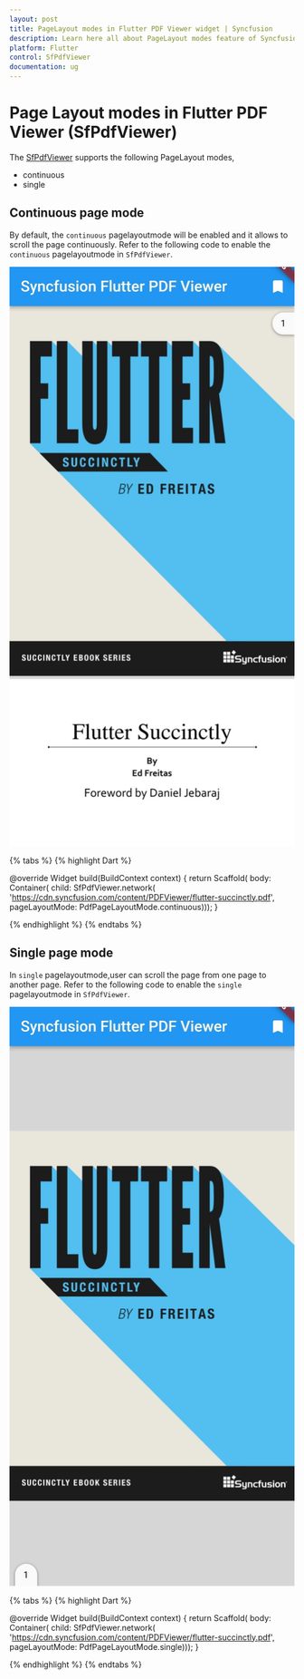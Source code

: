 ```yaml
---
layout: post
title: PageLayout modes in Flutter PDF Viewer widget | Syncfusion
description: Learn here all about PageLayout modes feature of Syncfusion Flutter PDF Viewer (SfPdfViewer) widget and more.
platform: Flutter
control: SfPdfViewer
documentation: ug
---
```


# Page Layout modes in Flutter PDF Viewer (SfPdfViewer)

The [SfPdfViewer](https://pub.dev/documentation/syncfusion_flutter_pdfviewer/latest/pdfviewer/SfPdfViewer-class.html) supports the following PageLayout modes,

* continuous
* single

## Continuous page mode

By default, the `continuous` pagelayoutmode will be enabled and it allows to scroll the page continuously. Refer to the following code to enable the `continuous` pagelayoutmode in `SfPdfViewer`.

![Continuous page mode](images/page-layout-mode/continuous-page-mode.png)

{% tabs %}
{% highlight Dart %}

@override
Widget build(BuildContext context) {
  return Scaffold(
      body: Container(
          child: SfPdfViewer.network(
              'https://cdn.syncfusion.com/content/PDFViewer/flutter-succinctly.pdf', 
              pageLayoutMode: PdfPageLayoutMode.continuous)));
}

{% endhighlight %}
{% endtabs %}

## Single page mode

In `single` pagelayoutmode,user can scroll the page from one page to another page. Refer to the following code to enable the `single` pagelayoutmode in `SfPdfViewer`.

![Single page mode](images/page-layout-mode/single-page-mode.png)

{% tabs %}
{% highlight Dart %}

@override
Widget build(BuildContext context) {
  return Scaffold(
      body: Container(
          child: SfPdfViewer.network(
              'https://cdn.syncfusion.com/content/PDFViewer/flutter-succinctly.pdf', 
             pageLayoutMode: PdfPageLayoutMode.single)));
}

{% endhighlight %}
{% endtabs %}